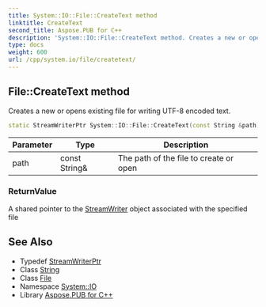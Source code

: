 ```yaml
---
title: System::IO::File::CreateText method
linktitle: CreateText
second_title: Aspose.PUB for C++
description: 'System::IO::File::CreateText method. Creates a new or opens existing file for writing UTF-8 encoded text in C++.'
type: docs
weight: 600
url: /cpp/system.io/file/createtext/
---
```

## File::CreateText method


Creates a new or opens existing file for writing UTF-8 encoded text.

```cpp
static StreamWriterPtr System::IO::File::CreateText(const String &path)
```


| Parameter | Type | Description |
| --- | --- | --- |
| path | const String\& | The path of the file to create or open |

### ReturnValue

A shared pointer to the [StreamWriter](../../streamwriter/) object associated with the specified file

## See Also

* Typedef [StreamWriterPtr](../../../system/streamwriterptr/)
* Class [String](../../../system/string/)
* Class [File](../)
* Namespace [System::IO](../../)
* Library [Aspose.PUB for C++](../../../)
